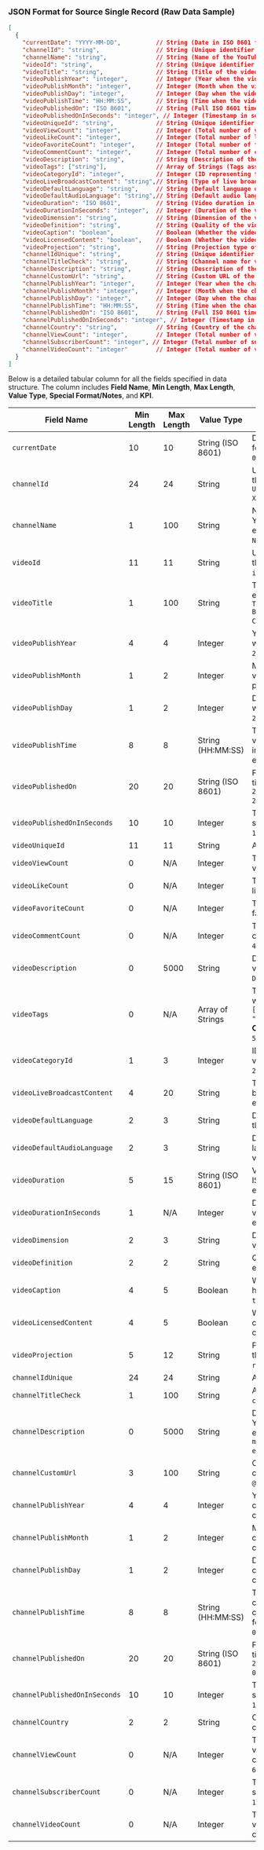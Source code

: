 ### JSON Format for Source Single Record (Raw Data Sample)

```json
[
  {
    "currentDate": "YYYY-MM-DD",          // String (Date in ISO 8601 format, e.g., "2025-01-28")
    "channelId": "string",                // String (Unique identifier for the channel, e.g., "UCdngmbVKX1Tgre699-XLlUA")
    "channelName": "string",              // String (Name of the YouTube channel, e.g., "TechWorld with Nana")
    "videoId": "string",                  // String (Unique identifier for the video, e.g., "3c-iBn73dDE")
    "videoTitle": "string",               // String (Title of the video, e.g., "Docker Tutorial for Beginners [FULL COURSE in 3 Hours]")
    "videoPublishYear": "integer",        // Integer (Year when the video was published, e.g., 2020)
    "videoPublishMonth": "integer",       // Integer (Month when the video was published, e.g., 10)
    "videoPublishDay": "integer",         // Integer (Day when the video was published, e.g., 21)
    "videoPublishTime": "HH:MM:SS",       // String (Time when the video was published in 24-hour format, e.g., "19:26:53")
    "videoPublishedOn": "ISO 8601",       // String (Full ISO 8601 timestamp, e.g., "2020-10-21T19:26:53Z")
    "videoPublishedOnInSeconds": "integer", // Integer (Timestamp in seconds, e.g., 1603308413)
    "videoUniqueId": "string",            // String (Unique identifier for the video, e.g., "3c-iBn73dDE")
    "videoViewCount": "integer",          // Integer (Total number of views, e.g., 5473802)
    "videoLikeCount": "integer",          // Integer (Total number of likes, e.g., 93038)
    "videoFavoriteCount": "integer",      // Integer (Total number of favorites, e.g., 0)
    "videoCommentCount": "integer",       // Integer (Total number of comments, e.g., 4539)
    "videoDescription": "string",         // String (Description of the video, e.g., "Full Docker Tutorial...")
    "videoTags": ["string"],              // Array of Strings (Tags associated with the video, e.g., ["docker tutorial", "docker course"])
    "videoCategoryId": "integer",         // Integer (ID representing the video category, e.g., 27)
    "videoLiveBroadcastContent": "string",// String (Type of live broadcast content, e.g., "none")
    "videoDefaultLanguage": "string",     // String (Default language of the video, e.g., "en")
    "videoDefaultAudioLanguage": "string",// String (Default audio language of the video, e.g., "en")
    "videoDuration": "ISO 8601",          // String (Video duration in ISO 8601 format, e.g., "PT2H46M15S")
    "videoDurationInSeconds": "integer",  // Integer (Duration of the video in seconds, e.g., 9975)
    "videoDimension": "string",           // String (Dimension of the video, e.g., "2d")
    "videoDefinition": "string",          // String (Quality of the video, e.g., "hd")
    "videoCaption": "boolean",            // Boolean (Whether the video has captions, e.g., true)
    "videoLicensedContent": "boolean",    // Boolean (Whether the video contains licensed content, e.g., true)
    "videoProjection": "string",          // String (Projection type of the video, e.g., "rectangular")
    "channelIdUnique": "string",          // String (Unique identifier for the channel, e.g., "UCdngmbVKX1Tgre699-XLlUA")
    "channelTitleCheck": "string",        // String (Channel name for verification purposes, e.g., "TechWorld with Nana")
    "channelDescription": "string",       // String (Description of the YouTube channel, e.g., "Helping millions of engineers...")
    "channelCustomUrl": "string",         // String (Custom URL of the channel, e.g., "@techworldwithnana")
    "channelPublishYear": "integer",      // Integer (Year when the channel was created, e.g., 2019)
    "channelPublishMonth": "integer",     // Integer (Month when the channel was created, e.g., 10)
    "channelPublishDay": "integer",       // Integer (Day when the channel was created, e.g., 6)
    "channelPublishTime": "HH:MM:SS",     // String (Time when the channel was created in 24-hour format, e.g., "08:50:17")
    "channelPublishedOn": "ISO 8601",     // String (Full ISO 8601 timestamp, e.g., "2019-10-06T08:50:17Z")
    "channelPublishedOnInSeconds": "integer", // Integer (Timestamp in seconds, e.g., 1570351817)
    "channelCountry": "string",           // String (Country of the channel, e.g., "AT")
    "channelViewCount": "integer",        // Integer (Total number of views for the channel, e.g., 64177976)
    "channelSubscriberCount": "integer", // Integer (Total number of subscribers, e.g., 1200000)
    "channelVideoCount": "integer"        // Integer (Total number of videos in the channel, e.g., 126)
  }
]

```
Below is a detailed tabular column for all the fields specified in data structure. The column includes **Field Name**, **Min Length**, **Max Length**, **Value Type**, **Special Format/Notes**, and **KPI**. 

| **Field Name**                    | **Min Length** | **Max Length** | **Value Type**      | **Special Format/Notes**                                                                                     | **KPI** |
|-----------------------------------|----------------|----------------|---------------------|-------------------------------------------------------------------------------------------------------------|---------|
| `currentDate`                     | 10             | 10             | String (ISO 8601)  | Date in ISO 8601 format, e.g., `2025-01-28`.                                                                | No      |
| `channelId`                       | 24             | 24             | String              | Unique identifier for the channel, e.g., `UCdngmbVKX1Tgre699-XLlUA`.                                        | Yes     |
| `channelName`                     | 1              | 100            | String              | Name of the YouTube channel, e.g., `TechWorld with Nana`.                                                   | Yes     |
| `videoId`                         | 11             | 11             | String              | Unique identifier for the video, e.g., `3c-iBn73dDE`.                                                       | Yes     |
| `videoTitle`                      | 1              | 100            | String              | Title of the video, e.g., `Docker Tutorial for Beginners [FULL COURSE in 3 Hours]`.                         | Yes     |
| `videoPublishYear`                | 4              | 4              | Integer             | Year when the video was published, e.g., `2020`.                                                            | No      |
| `videoPublishMonth`               | 1              | 2              | Integer             | Month when the video was published, e.g., `10`.                                                             | No      |
| `videoPublishDay`                 | 1              | 2              | Integer             | Day when the video was published, e.g., `21`.                                                               | No      |
| `videoPublishTime`                | 8              | 8              | String (HH:MM:SS)   | Time when the video was published in 24-hour format, e.g., `19:26:53`.                                      | No      |
| `videoPublishedOn`                | 20             | 20             | String (ISO 8601)  | Full ISO 8601 timestamp, e.g., `2020-10-21T19:26:53Z`.                                                      | No      |
| `videoPublishedOnInSeconds`       | 10             | 10             | Integer             | Timestamp in seconds, e.g., `1603308413`.                                                                   | No      |
| `videoUniqueId`                   | 11             | 11             | String              | Alias for `videoId`.                                                                                        | Yes     |
| `videoViewCount`                  | 0              | N/A            | Integer             | Total number of views, e.g., `5473802`.                                                                     | Yes     |
| `videoLikeCount`                  | 0              | N/A            | Integer             | Total number of likes, e.g., `93038`.                                                                       | Yes     |
| `videoFavoriteCount`              | 0              | N/A            | Integer             | Total number of favorites, e.g., `0`.                                                                       | No      |
| `videoCommentCount`               | 0              | N/A            | Integer             | Total number of comments, e.g., `4539`.                                                                     | Yes     |
| `videoDescription`                | 0              | 5000           | String              | Description of the video, e.g., `Full Docker Tutorial...`.                                                  | No      |
| `videoTags`                       | 0              | N/A            | Array of Strings    | Tags associated with the video, e.g., `["docker tutorial", "docker course"]`. **Count**: Min: `0`, Max: `500`. | No      |
| `videoCategoryId`                 | 1              | 3              | Integer             | ID representing the video category, e.g., `27`.                                                             | No      |
| `videoLiveBroadcastContent`       | 4              | 20             | String              | Type of live broadcast content, e.g., `none`.                                                               | No      |
| `videoDefaultLanguage`            | 2              | 3              | String              | Default language of the video, e.g., `en`.                                                                  | No      |
| `videoDefaultAudioLanguage`       | 2              | 3              | String              | Default audio language of the video, e.g., `en`.                                                            | No      |
| `videoDuration`                   | 5              | 15             | String (ISO 8601)  | Video duration in ISO 8601 format, e.g., `PT2H46M15S`.                                                      | No      |
| `videoDurationInSeconds`          | 1              | N/A            | Integer             | Duration of the video in seconds, e.g., `9975`.                                                             | No      |
| `videoDimension`                  | 2              | 3              | String              | Dimension of the video, e.g., `2d`.                                                                         | No      |
| `videoDefinition`                 | 2              | 2              | String              | Quality of the video, e.g., `hd`.                                                                           | No      |
| `videoCaption`                    | 4              | 5              | Boolean             | Whether the video has captions, e.g., `true`.                                                               | No      |
| `videoLicensedContent`            | 4              | 5              | Boolean             | Whether the video contains licensed content, e.g., `true`.                                                  | No      |
| `videoProjection`                 | 5              | 12             | String              | Projection type of the video, e.g., `rectangular`.                                                          | No      |
| `channelIdUnique`                 | 24             | 24             | String              | Alias for `channelId`.                                                                                      | Yes     |
| `channelTitleCheck`               | 1              | 100            | String              | Alias for `channelName`.                                                                                    | Yes     |
| `channelDescription`              | 0              | 5000           | String              | Description of the YouTube channel, e.g., `Helping millions of engineers...`.                               | No      |
| `channelCustomUrl`                | 3              | 100            | String              | Custom URL of the channel, e.g., `@techworldwithnana`.                                                      | No      |
| `channelPublishYear`              | 4              | 4              | Integer             | Year when the channel was created, e.g., `2019`.                                                            | No      |
| `channelPublishMonth`             | 1              | 2              | Integer             | Month when the channel was created, e.g., `10`.                                                             | No      |
| `channelPublishDay`               | 1              | 2              | Integer             | Day when the channel was created, e.g., `6`.                                                                | No      |
| `channelPublishTime`              | 8              | 8              | String (HH:MM:SS)   | Time when the channel was created in 24-hour format, e.g., `08:50:17`.                                      | No      |
| `channelPublishedOn`              | 20             | 20             | String (ISO 8601)  | Full ISO 8601 timestamp, e.g., `2019-10-06T08:50:17Z`.                                                      | No      |
| `channelPublishedOnInSeconds`     | 10             | 10             | Integer             | Timestamp in seconds, e.g., `1570351817`.                                                                   | No      |
| `channelCountry`                  | 2              | 2              | String              | Country of the channel, e.g., `AT`.                                                                         | No      |
| `channelViewCount`                | 0              | N/A            | Integer             | Total number of views for the channel, e.g., `64177976`.                                                    | Yes     |
| `channelSubscriberCount`          | 0              | N/A            | Integer             | Total number of subscribers, e.g., `1200000`.                                                               | Yes     |
| `channelVideoCount`               | 0              | N/A            | Integer             | Total number of videos in the channel, e.g., `126`.                                                         | Yes     |

